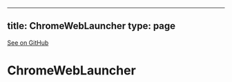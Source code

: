 
---
title: ChromeWebLauncher
type: page
---

[See on GitHub](https://github.com/jakeroggenbuck/ChromeWebLauncher/)

# ChromeWebLauncher
